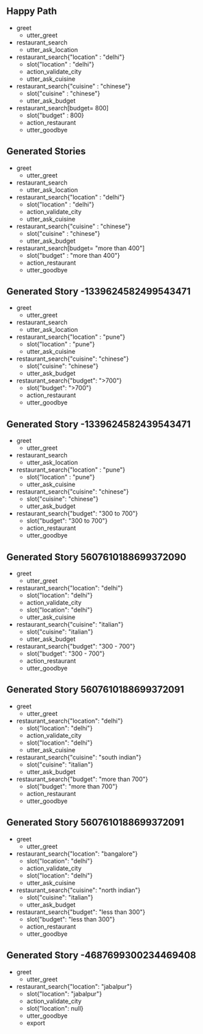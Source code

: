 ## Happy Path
* greet
    - utter_greet
* restaurant_search
    - utter_ask_location
* restaurant_search{"location" : "delhi"}
    - slot{"location" : "delhi"}
    - action_validate_city
    - utter_ask_cuisine
* restaurant_search{"cuisine" : "chinese"}
    - slot{"cuisine" : "chinese"}
    - utter_ask_budget
* restaurant_search[budget= 800]
	- slot{"budget" : 800}	
	- action_restaurant	
	- utter_goodbye

## Generated Stories
* greet
    - utter_greet
* restaurant_search
    - utter_ask_location
* restaurant_search{"location" : "delhi"}
    - slot{"location" : "delhi"}
    - action_validate_city
    - utter_ask_cuisine
* restaurant_search{"cuisine" : "chinese"}
    - slot{"cuisine" : "chinese"}
    - utter_ask_budget
* restaurant_search[budget= "more than 400"]
	- slot{"budget" : "more than 400"}	
	- action_restaurant		
	- utter_goodbye

## Generated Story -1339624582499543471
* greet
    - utter_greet
* restaurant_search
    - utter_ask_location
* restaurant_search{"location" : "pune"}
	- slot{"location" : "pune"}
    - utter_ask_cuisine
* restaurant_search{"cuisine": "chinese"}
    - slot{"cuisine": "chinese"}
    - utter_ask_budget
* restaurant_search{"budget": ">700"}
	- slot{"budget": ">700"} 
	- action_restaurant		
	- utter_goodbye

## Generated Story -1339624582439543471
* greet
    - utter_greet
* restaurant_search
    - utter_ask_location
* restaurant_search{"location" : "pune"}
	- slot{"location" : "pune"}
    - utter_ask_cuisine
* restaurant_search{"cuisine": "chinese"}
    - slot{"cuisine": "chinese"}
    - utter_ask_budget
* restaurant_search{"budget": "300 to 700"}
	- slot{"budget": "300 to 700"} 
	- action_restaurant	
	- utter_goodbye

## Generated Story 5607610188699372090
* greet
    - utter_greet
* restaurant_search{"location": "delhi"}
    - slot{"location": "delhi"}
    - action_validate_city
    - slot{"location": "delhi"}
    - utter_ask_cuisine
* restaurant_search{"cuisine": "italian"}
    - slot{"cuisine": "italian"}
    - utter_ask_budget
* restaurant_search{"budget": "300 - 700"}
    - slot{"budget": "300 - 700"}
	- action_restaurant	
	- utter_goodbye
	
## Generated Story 5607610188699372091
* greet
    - utter_greet
* restaurant_search{"location": "delhi"}
    - slot{"location": "delhi"}
    - action_validate_city
    - slot{"location": "delhi"}
    - utter_ask_cuisine
* restaurant_search{"cuisine": "south indian"}
    - slot{"cuisine": "italian"}
    - utter_ask_budget
* restaurant_search{"budget": "more than 700"}
    - slot{"budget": "more than 700"}
	- action_restaurant	
	- utter_goodbye
## Generated Story 5607610188699372091
* greet
    - utter_greet
* restaurant_search{"location": "bangalore"}
    - slot{"location": "delhi"}
    - action_validate_city
    - slot{"location": "delhi"}
    - utter_ask_cuisine
* restaurant_search{"cuisine": "north indian"}
    - slot{"cuisine": "italian"}
    - utter_ask_budget
* restaurant_search{"budget": "less than 300"}
    - slot{"budget": "less than 300"}
	- action_restaurant	
	- utter_goodbye
	
## Generated Story -4687699300234469408
* greet
    - utter_greet
* restaurant_search{"location": "jabalpur"}
    - slot{"location": "jabalpur"}
    - action_validate_city
    - slot{"location": null}
    - utter_goodbye
    - export

